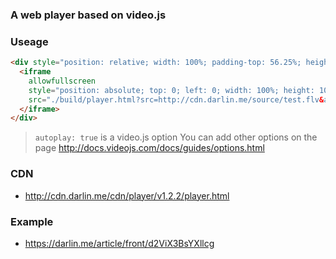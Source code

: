 ### A web player based on video.js

### Useage

```html
<div style="position: relative; width: 100%; padding-top: 56.25%; height: 0; overflow: hidden;">
  <iframe
    allowfullscreen
    style="position: absolute; top: 0; left: 0; width: 100%; height: 100%;"
    src="./build/player.html?src=http://cdn.darlin.me/source/test.flv&autoplay=true">
  </iframe>
</div>
```

> `autoplay: true` is a video.js option
> You can add other options on the page http://docs.videojs.com/docs/guides/options.html

### CDN

* http://cdn.darlin.me/cdn/player/v1.2.2/player.html

### Example

* https://darlin.me/article/front/d2ViX3BsYXllcg
